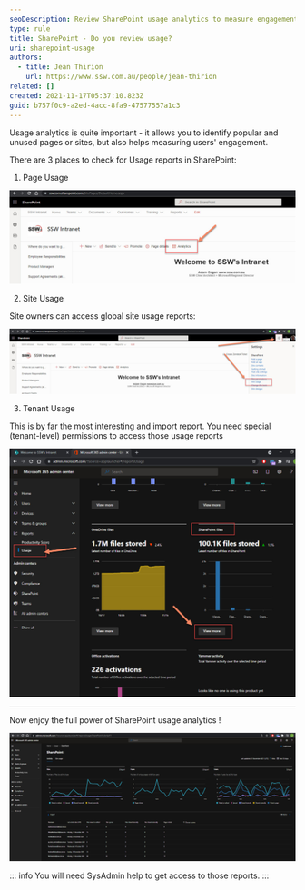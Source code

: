 ```yaml
---
seoDescription: Review SharePoint usage analytics to measure engagement and optimize popular pages or sites.
type: rule
title: SharePoint - Do you review usage?
uri: sharepoint-usage
authors:
  - title: Jean Thirion
    url: https://www.ssw.com.au/people/jean-thirion
related: []
created: 2021-11-17T05:37:10.823Z
guid: b757f0c9-a2ed-4acc-8fa9-47577557a1c3
---
```


Usage analytics is quite important - it allows you to identify popular and unused pages or sites, but also helps measuring users' engagement.

There are 3 places to check for Usage reports in SharePoint:

<!--endintro-->

1. Page Usage

![Figure: Access page usage from any page by clicking "Analytics"](sharepoint-page-usage.jpg)

2. Site Usage

Site owners can access global site usage reports:

![Figure: Access site level usage via "Settings" | "Site Usage"](sharepoint-site-usage.jpg)

3. Tenant Usage

This is by far the most interesting and import report. You need special (tenant-level) permissions to access those usage reports

![Figure: Access tenant level usage via "Office 365 Admin Center" | "Reports" | "Usage" | "View More" (under SharePoint section)](sharepoint-tenant-usage.jpg)

---

Now enjoy the full power of SharePoint usage analytics !

![Figure: Plenty of very useful reports in this dashboard](sharepoint-tenant-usage-home.jpg)

::: info
You will need SysAdmin help to get access to those reports.
:::
